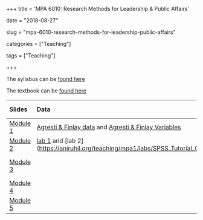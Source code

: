+++
title = 'MPA 6010: Research Methods for Leadership & Public Affairs'

date = "2018-08-27"

slug =  "mpa-6010-research-methods-for-leadership-public-affairs"

categories = ["Teaching"]

tags = ["Teaching"]

+++

The syllabus can be [found here](https://aniruhil.org/teaching/mpa1/syllabus.pdf)  

The textbook can be [found here](https://people.ohio.edu/ruhil/statasbook/)

| Slides | Data | SPSS Tutorials | 
| :---   | :--- | :----          | 
| [Module 1](https://aniruhil.org/teaching/mpa1/slides/module01.html) | [Agresti &  Finlay data](https://aniruhil.org/teaching/mpa1/Agresti_Finlay_Data.zip) and [Agresti &  Finlay Variables](Agresti_Finlay_Data_Variables.pdf) | | 
| [Module 2](https://aniruhil.org/teaching/mpa1/slides/module02.html) | [lab 1](https://aniruhil.org/teaching/mpa1/labs/SPSS_Tutorial_01.html) and [lab 2] (https://aniruhil.org/teaching/mpa1/labs/SPSS_Tutorial_02.html) | 
| [Module 3](https://aniruhil.org/teaching/mpa1/slides/module03.html) |  | [lab 3](https://aniruhil.org/teaching/mpa1/labs/SPSS_Tutorial_03.html) and [lab 4](https://aniruhil.org/teaching/mpa1/labs/SPSS_Tutorial_04.html) | 
| [Module 4](https://aniruhil.org/teaching/mpa1/slides/module04.html) |  | [lab 5](https://aniruhil.org/teaching/mpa1/labs/SPSS_Tutorial_05.html) | 
| [Module 5](https://aniruhil.org/teaching/mpa1/slides/module05.html) |  | [lab 6](https://aniruhil.org/teaching/mpa1/labs/SPSS_Tutorial_06.html) | 


